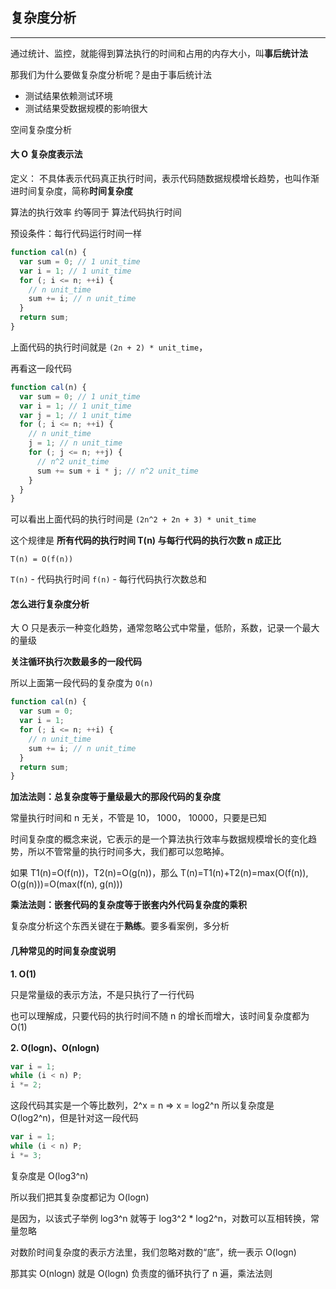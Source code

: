 ## 复杂度分析

---

通过统计、监控，就能得到算法执行的时间和占用的内存大小，叫**事后统计法**

那我们为什么要做复杂度分析呢？是由于事后统计法

- 测试结果依赖测试环境
- 测试结果受数据规模的影响很大

空间复杂度分析

#### 大 O 复杂度表示法

定义： 不具体表示代码真正执行时间，表示代码随数据规模增长趋势，也叫作渐进时间复杂度，简称**时间复杂度**

算法的执行效率 约等同于 算法代码执行时间

预设条件：每行代码运行时间一样

```javascript
function cal(n) {
  var sum = 0; // 1 unit_time
  var i = 1; // 1 unit_time
  for (; i <= n; ++i) {
    // n unit_time
    sum += i; // n unit_time
  }
  return sum;
}
```

上面代码的执行时间就是 `(2n + 2) * unit_time`，

再看这一段代码

```javascript
function cal(n) {
  var sum = 0; // 1 unit_time
  var i = 1; // 1 unit_time
  var j = 1; // 1 unit_time
  for (; i <= n; ++i) {
    // n unit_time
    j = 1; // n unit_time
    for (; j <= n; ++j) {
      // n^2 unit_time
      sum += sum + i * j; // n^2 unit_time
    }
  }
}
```

可以看出上面代码的执行时间是 `(2n^2 + 2n + 3) * unit_time`

这个规律是 **所有代码的执行时间 T(n) 与每行代码的执行次数 n 成正比**

`T(n) = O(f(n))`

`T(n)` - 代码执行时间
`f(n)` - 每行代码执行次数总和

#### 怎么进行复杂度分析

大 O 只是表示一种变化趋势，通常忽略公式中常量，低阶，系数，记录一个最大的量级

**关注循环执行次数最多的一段代码**

所以上面第一段代码的复杂度为 `O(n)`

```javascript
function cal(n) {
  var sum = 0;
  var i = 1;
  for (; i <= n; ++i) {
    // n unit_time
    sum += i; // n unit_time
  }
  return sum;
}
```

**加法法则：总复杂度等于量级最大的那段代码的复杂度**

常量执行时间和 n 无关，不管是 10， 1000， 10000，只要是已知

时间复杂度的概念来说，它表示的是一个算法执行效率与数据规模增长的变化趋势，所以不管常量的执行时间多大，我们都可以忽略掉。

如果 T1(n)=O(f(n))，T2(n)=O(g(n))，那么 T(n)=T1(n)+T2(n)=max(O(f(n)), O(g(n)))=O(max(f(n), g(n)))

**乘法法则：嵌套代码的复杂度等于嵌套内外代码复杂度的乘积**

复杂度分析这个东西关键在于**熟练**。要多看案例，多分析

#### 几种常见的时间复杂度说明

**1. O(1)**

只是常量级的表示方法，不是只执行了一行代码

也可以理解成，只要代码的执行时间不随 n 的增长而增大，该时间复杂度都为 O(1)

**2. O(logn)、O(nlogn)**

```javascript
var i = 1;
while (i < n) P;
i *= 2;
```

这段代码其实是一个等比数列，2^x = n => x = log2^n
所以复杂度是 O(log2^n)，但是针对这一段代码

```javascript
var i = 1;
while (i < n) P;
i *= 3;
```

复杂度是 O(log3^n)

所以我们把其复杂度都记为 O(logn)

是因为，以该式子举例 log3^n 就等于 log3^2 \* log2^n，对数可以互相转换，常量忽略

对数阶时间复杂度的表示方法里，我们忽略对数的“底”，统一表示 O(logn)

那其实 O(nlogn) 就是 O(logn) 负责度的循环执行了 n 遍，乘法法则
